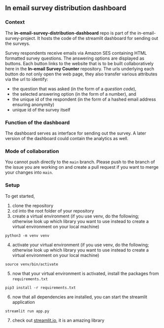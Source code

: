 ## In email survey distribution dashboard

### Context

The **in-email-survey-distribution-dashboard** repo is part of the in-email-survey-project. It hosts the code of the streamlit dashboard for sending out the surveys.

Survey respondents receive emails via Amazon SES containing HTML formatted survey questions. The answering options are displayed as buttons. Each button links to the website that is to be built collaboratively here in the **In-email Survey Counter** repository. The urls underlying each button do not only open the web page, they also transfer various attributes via the url to identify:
- the question that was asked (in the form of a *question code*),
- the selected answering option (in the form of a number), and
- the unique id of the respondent (in the form of a hashed email address ensuring anonymity)
- unique id of the survey itself

### Function of the dashboard

The dashboard serves as interface for sending out the survey. A later version of the dashboard could contain the analytics as well.

### Mode of collaboration

You cannot push directly to the `main` branch. Please push to the branch of the issue you are working on and create a pull request if you want to merge your changes into `main`.

### Setup

To get started, 

1. clone the repository
2. cd into the root folder of your repository
3. create a virtual environment (if you use venv, do the following; otherwise look up which library you want to use instead to create a virtual environment on your local machine)

```
python3 -m venv venv
```

4. activate your virtual environment (if you use venv, do the following; otherwise look up which library you want to use instead to create a virtual environment on your local machine)

```
source venv/bin/activate
```

5. now that your virtual environment is activated, install the packages from `requirements.txt`

```
pip3 install -r requirements.txt
```

6. now that all dependencies are installed, you can start the streamlit application

```
streamlit run app.py
```

7. check out [streamlit.io](https://streamlit.io/), it is an amazing library
